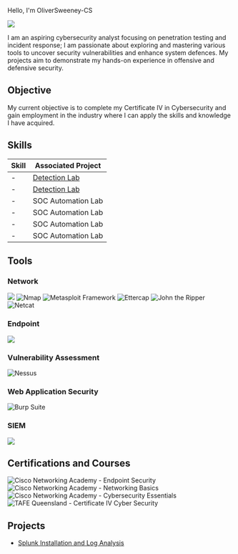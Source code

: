  Hello, I'm OliverSweeney-CS

<a href="https://linkedin.com"><img src="https://img.shields.io/badge/-LinkedIn-0072b1?&style=for-the-badge&logo=linkedin&logoColor=white" /></a>

I am an aspiring cybersecurity analyst focusing on penetration testing and incident response; I am passionate about exploring and mastering various tools to uncover security vulnerabilities and enhance system defences. My projects aim to demonstrate my hands-on experience in offensive and defensive security.

## Objective

My current objective is to complete my Certificate IV in Cybersecurity and gain employment in the industry where I can apply the skills and knowledge I have acquired. 

## Skills

| Skill                                         | Associated Project         |
|-----------------------------------------------|----------------------------|
| -        | <a href="https://google.com">Detection Lab</a>|
| -        | <a href="https://google.com">Detection Lab</a>|
| -        | SOC Automation Lab|
| -        | SOC Automation Lab|
| -        | SOC Automation Lab|
| -        | SOC Automation Lab|

## Tools

### Network
<div>
    <img src="https://img.shields.io/badge/-Wireshark-1679A7?&style=for-the-badge&logo=Wireshark&logoColor=white" />
    <img src="https://img.shields.io/badge/-Nmap-4682B4?&style=for-the-badge&logo=Nmap&logoColor=white" alt="Nmap" />
    <img src="https://img.shields.io/badge/-Metasploit%20Framework-FF4088?&style=for-the-badge&logo=Metasploit&logoColor=white" alt="Metasploit Framework" />
    <img src="https://img.shields.io/badge/-Ettercap-FF6347?&style=for-the-badge&logo=Ettercap&logoColor=white" alt="Ettercap" />
    <img src="https://img.shields.io/badge/-John%20the%20Ripper-8B0000?&style=for-the-badge&logo=JohnTheRipper&logoColor=white" alt="John the Ripper" />
    <img src="https://img.shields.io/badge/-Netcat-000080?&style=for-the-badge&logo=Netcat&logoColor=white" alt="Netcat" />


</div>

### Endpoint
<div>
    <img src="https://img.shields.io/badge/-Microsoft_Defender_for_Endpoint-00A4EF?&style=for-the-badge&logo=Microsoft&logoColor=white" />

</div>

### Vulnerability Assessment
<div>
    <img src="https://img.shields.io/badge/-Nessus-00C7B7?&style=for-the-badge&logo=Nessus&logoColor=white" alt="Nessus" />


</div>

### Web Application Security
<div>
    <img src="https://img.shields.io/badge/-Burp%20Suite-FF6800?&style=for-the-badge&logo=BurpSuite&logoColor=white" alt="Burp Suite" />

</div>

### SIEM
<div>
    <img src="https://img.shields.io/badge/-Splunk-000000?&style=for-the-badge&logo=Splunk&logoColor=white" />

</div>

## Certifications and Courses

<div>
<img src="https://img.shields.io/badge/-Endpoint%20Security-04b4e7?&style=for-the-badge&logo=Cisco&logoColor=white" alt="Cisco Networking Academy - Endpoint Security" />
<img src="https://img.shields.io/badge/-Networking%20Basics-04b4e7?&style=for-the-badge&logo=Cisco&logoColor=white" alt="Cisco Networking Academy - Networking Basics" />
<img src="https://img.shields.io/badge/-Cybersecurity%20Essentials-74bf4b?&style=for-the-badge&logo=Cisco&logoColor=white" alt="Cisco Networking Academy - Cybersecurity Essentials" />
<img src="https://img.shields.io/badge/-Certificate%20IV%20Cyber%20Security-FF0000?&style=for-the-badge&logo=TAFE&logoColor=white" alt="TAFE Queensland - Certificate IV Cyber Security" />


</div>

## Projects
- <a href="https://github.com/oliversweeney-cs/Splunk-Log-Analysis-and-Attack-Detection">Splunk Installation and Log Analysis</a>

